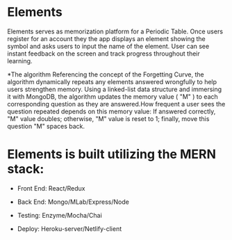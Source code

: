 # Elements

Elements serves as memorization platform for a Periodic Table. Once users register for an account they the app displays an element showing the symbol and asks users to input the name of the element. User can see instant feedback on the screen and track progress throughout their learning.

*The algorithm
Referencing the concept of the Forgetting Curve, the algorithm dynamically repeats any elements answered wrongfully to help users strengthen memory. Using a linked-list data structure and immersing it with MongoDB, the algorithm updates the memory value ( "M" ) to each corresponding question as they are answered.How frequent a user sees the question repeated depends on this memory value: If answered correctly, "M" value doubles; otherwise, "M" value is reset to 1; finally, move this question "M" spaces back.

# Elements is built utilizing the MERN stack:

* Front End: React/Redux

* Back End: Mongo/MLab/Express/Node

* Testing: Enzyme/Mocha/Chai

* Deploy: Heroku-server/Netlify-client
